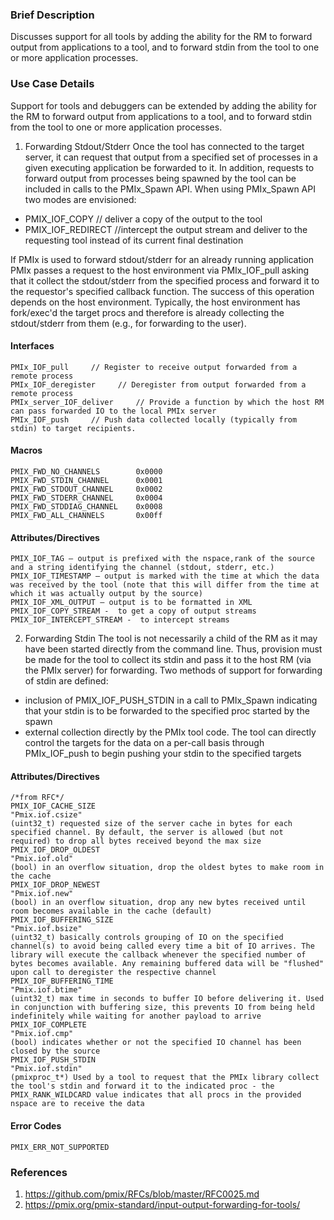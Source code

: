### Brief Description

Discusses support for all tools by adding the ability for the RM to forward output from applications to a tool, and to forward stdin from the tool to one or more application processes.

### Use Case Details

Support for tools and debuggers can be extended by adding the ability for the RM to forward output from applications to a tool, and to forward stdin from the tool to one or more application processes. 


1. Forwarding Stdout/Stderr
Once the tool has connected to the target server, it can request that output from a specified set of processes in a given executing application be forwarded to it. In addition, requests to forward output from processes being spawned by the tool can be included in calls to the PMIx_Spawn API. When using PMIx_Spawn API two modes are envisioned:

- PMIX_IOF_COPY // deliver a copy of the output to the tool
- PMIX_IOF_REDIRECT //intercept the output stream and deliver to the requesting tool instead of its current final destination

If PMIx is used to forward stdout/stderr for an already running application PMIx passes a request to the host environment via PMIx_IOF_pull asking that it collect the stdout/stderr from the specified process and forward it to the requestor's specified callback function. The success of this operation depends on the host environment. Typically, the host environment has fork/exec'd the target procs and therefore is already collecting the stdout/stderr from them (e.g., for forwarding to the user).

#### Interfaces
```
PMIx_IOF_pull     // Register to receive output forwarded from a remote process
PMIx_IOF_deregister     // Deregister from output forwarded from a remote process
PMIx_server_IOF_deliver     // Provide a function by which the host RM can pass forwarded IO to the local PMIx server
PMIx_IOF_push     // Push data collected locally (typically from stdin) to target recipients.
```

#### Macros
```
PMIX_FWD_NO_CHANNELS        0x0000
PMIX_FWD_STDIN_CHANNEL      0x0001
PMIX_FWD_STDOUT_CHANNEL     0x0002
PMIX_FWD_STDERR_CHANNEL     0x0004
PMIX_FWD_STDDIAG_CHANNEL    0x0008
PMIX_FWD_ALL_CHANNELS       0x00ff
```

#### Attributes/Directives
```
PMIX_IOF_TAG – output is prefixed with the nspace,rank of the source and a string identifying the channel (stdout, stderr, etc.)
PMIX_IOF_TIMESTAMP – output is marked with the time at which the data was received by the tool (note that this will differ from the time at which it was actually output by the source)
PMIX_IOF_XML_OUTPUT – output is to be formatted in XML
PMIX_IOF_COPY_STREAM -  to get a copy of output streams 
PMIX_IOF_INTERCEPT_STREAM -  to intercept streams  
```

2. Forwarding Stdin
The tool is not necessarily a child of the RM as it may have been started directly from the command line. Thus, provision must be made for the tool to collect its stdin and pass it to the host RM (via the PMIx server) for forwarding. Two methods of support for forwarding of stdin are defined:

- inclusion of PMIX_IOF_PUSH_STDIN in a call to PMIx_Spawn indicating that your stdin is to be forwarded to the specified proc started by the spawn
- external collection directly by the PMIx tool code.  The tool can directly control the targets for the data on a per-call basis through PMIx_IOF_push to begin pushing your stdin to the specified targets

#### Attributes/Directives
```
/*from RFC*/
PMIX_IOF_CACHE_SIZE
"Pmix.iof.csize"
(uint32_t) requested size of the server cache in bytes for each specified channel. By default, the server is allowed (but not required) to drop all bytes received beyond the max size
PMIX_IOF_DROP_OLDEST
"Pmix.iof.old"
(bool) in an overflow situation, drop the oldest bytes to make room in the cache
PMIX_IOF_DROP_NEWEST
"Pmix.iof.new"
(bool) in an overflow situation, drop any new bytes received until room becomes available in the cache (default)
PMIX_IOF_BUFFERING_SIZE
"Pmix.iof.bsize"
(uint32_t) basically controls grouping of IO on the specified channel(s) to avoid being called every time a bit of IO arrives. The library will execute the callback whenever the specified number of bytes becomes available. Any remaining buffered data will be "flushed" upon call to deregister the respective channel
PMIX_IOF_BUFFERING_TIME
"Pmix.iof.btime"
(uint32_t) max time in seconds to buffer IO before delivering it. Used in conjunction with buffering size, this prevents IO from being held indefinitely while waiting for another payload to arrive
PMIX_IOF_COMPLETE
"Pmix.iof.cmp"
(bool) indicates whether or not the specified IO channel has been closed by the source
PMIX_IOF_PUSH_STDIN
"Pmix.iof.stdin"
(pmixproc_t*) Used by a tool to request that the PMIx library collect the tool's stdin and forward it to the indicated proc - the PMIX_RANK_WILDCARD value indicates that all procs in the provided nspace are to receive the data
```

#### Error Codes
```
PMIX_ERR_NOT_SUPPORTED
```

### References

1. https://github.com/pmix/RFCs/blob/master/RFC0025.md
2. https://pmix.org/pmix-standard/input-output-forwarding-for-tools/

